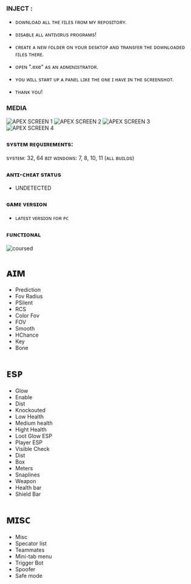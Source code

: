 ### INJECT :

- ᴅᴏᴡɴʟᴏᴀᴅ ᴀʟʟ ᴛʜᴇ ꜰɪʟᴇs ꜰʀᴏᴍ ᴍʏ ʀᴇᴘᴏsɪᴛᴏʀʏ.
- ᴅɪsᴀʙʟᴇ ᴀʟʟ ᴀɴᴛɪᴠɪʀᴜs ᴘʀᴏɢʀᴀᴍs!
- ᴄʀᴇᴀᴛᴇ ᴀ ɴᴇᴡ ꜰᴏʟᴅᴇʀ ᴏɴ ʏᴏᴜʀ ᴅᴇsᴋᴛᴏᴘ ᴀɴᴅ ᴛʀᴀɴsꜰᴇʀ ᴛʜᴇ ᴅᴏᴡɴʟᴏᴀᴅᴇᴅ ꜰɪʟᴇs ᴛʜᴇʀᴇ.
- ᴏᴘᴇɴ ".exe" ᴀs ᴀɴ ᴀᴅᴍɪɴɪsᴛʀᴀᴛᴏʀ.
- ʏᴏᴜ ᴡɪʟʟ sᴛᴀʀᴛ ᴜᴘ ᴀ ᴘᴀɴᴇʟ ʟɪᴋᴇ ᴛʜᴇ ᴏɴᴇ ɪ ʜᴀᴠᴇ ɪɴ ᴛʜᴇ sᴄʀᴇᴇɴsʜᴏᴛ.

- ᴛʜᴀɴᴋ ʏᴏᴜ!

### MEDIA 
![APEX SCREEN 1](https://github.com/geving111/TEST/assets/124738347/914f9636-6602-4f06-b38b-e5015a807e2a)
![APEX SCREEN 2](https://github.com/geving111/TEST/assets/124738347/157ee34e-4cf0-4ccd-b117-ae2fe73bb973)
![APEX SCREEN 3](https://github.com/geving111/TEST/assets/124738347/1aa3ad65-6813-46ea-8e2f-42c46fe669a3)
![APEX SCREEN 4](https://github.com/geving111/TEST/assets/124738347/6f4a7a7c-8634-4ea5-959a-86cd4e4979a2)




### sʏsᴛᴇᴍ ʀᴇǫᴜɪʀᴇᴍᴇɴᴛs:

sʏsᴛᴇᴍ: 32, 64 ʙɪᴛ
ᴡɪɴᴅᴏᴡs: 7, 8, 10, 11 (ᴀʟʟ ʙᴜɪʟᴅs)


### ᴀɴᴛɪ-ᴄʜᴇᴀᴛ sᴛᴀᴛᴜs
- UNDETECTED

### ɢᴀᴍᴇ ᴠᴇʀsɪᴏɴ
- ʟᴀᴛᴇsᴛ ᴠᴇʀsɪᴏɴ ꜰᴏʀ ᴘᴄ

### ꜰᴜɴᴄᴛɪᴏɴᴀʟ

![coursed](https://github.com/geving111/TEST/assets/124738347/c0e44f0a-44a2-4712-bf5d-42da3ed2de66)


# ᴀɪᴍ

- Prediction
- Fov Radius
- PSilent
- RCS
- Color Fov
- FOV
- Smooth
- HChance
- Key
- Bone

# ᴇsᴘ

- Glow
- Enable
- Dist
- Knockouted
- Low Health
- Medium health
- Hight Health
- Loot Glow ESP
- Player ESP
- Visible Check
- Dist
- Box
- Meters
- Snaplines
- Weapon
- Health bar
- Shield Bar

# ᴍɪsᴄ

- Misc
- Specator list
- Teammates
- Mini-tab menu
- Trigger Bot
- Spoofer
- Safe mode
